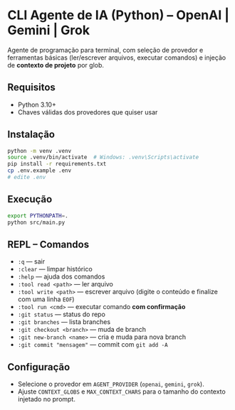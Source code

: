# CLI Agente de IA (Python) – OpenAI | Gemini | Grok

Agente de programação para terminal, com seleção de provedor e ferramentas básicas (ler/escrever arquivos, executar comandos) e injeção de **contexto de projeto** por glob.

## Requisitos
- Python 3.10+
- Chaves válidas dos provedores que quiser usar

## Instalação
```bash
python -m venv .venv
source .venv/bin/activate  # Windows: .venv\Scripts\activate
pip install -r requirements.txt
cp .env.example .env
# edite .env
```

## Execução
```bash
export PYTHONPATH=.
python src/main.py
```

## REPL – Comandos
- `:q` — sair
- `:clear` — limpar histórico
- `:help` — ajuda dos comandos
- `:tool read <path>` — ler arquivo
- `:tool write <path>` — escrever arquivo (digite o conteúdo e finalize com uma linha `EOF`)
- `:tool run <cmd>` — executar comando **com confirmação**
- `:git status` — status do repo
- `:git branches` — lista branches
- `:git checkout <branch>` — muda de branch
- `:git new-branch <name>` — cria e muda para nova branch
- `:git commit "mensagem"` — commit com `git add -A`

## Configuração
- Selecione o provedor em `AGENT_PROVIDER` (`openai`, `gemini`, `grok`).
- Ajuste `CONTEXT_GLOBS` e `MAX_CONTEXT_CHARS` para o tamanho do contexto injetado no prompt.


